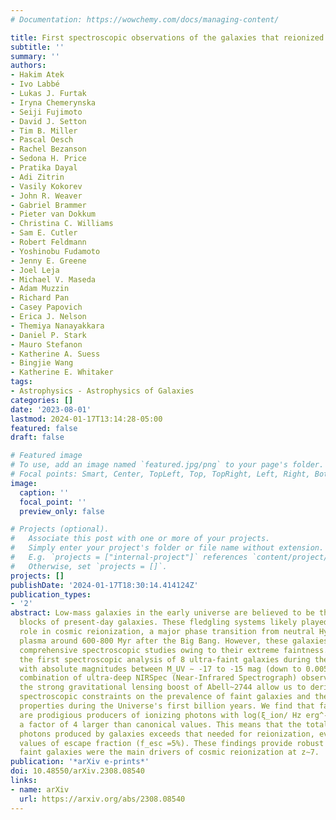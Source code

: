 ```yaml
---
# Documentation: https://wowchemy.com/docs/managing-content/

title: First spectroscopic observations of the galaxies that reionized the Universe
subtitle: ''
summary: ''
authors:
- Hakim Atek
- Ivo Labbé
- Lukas J. Furtak
- Iryna Chemerynska
- Seiji Fujimoto
- David J. Setton
- Tim B. Miller
- Pascal Oesch
- Rachel Bezanson
- Sedona H. Price
- Pratika Dayal
- Adi Zitrin
- Vasily Kokorev
- John R. Weaver
- Gabriel Brammer
- Pieter van Dokkum
- Christina C. Williams
- Sam E. Cutler
- Robert Feldmann
- Yoshinobu Fudamoto
- Jenny E. Greene
- Joel Leja
- Michael V. Maseda
- Adam Muzzin
- Richard Pan
- Casey Papovich
- Erica J. Nelson
- Themiya Nanayakkara
- Daniel P. Stark
- Mauro Stefanon
- Katherine A. Suess
- Bingjie Wang
- Katherine E. Whitaker
tags:
- Astrophysics - Astrophysics of Galaxies
categories: []
date: '2023-08-01'
lastmod: 2024-01-17T13:14:28-05:00
featured: false
draft: false

# Featured image
# To use, add an image named `featured.jpg/png` to your page's folder.
# Focal points: Smart, Center, TopLeft, Top, TopRight, Left, Right, BottomLeft, Bottom, BottomRight.
image:
  caption: ''
  focal_point: ''
  preview_only: false

# Projects (optional).
#   Associate this post with one or more of your projects.
#   Simply enter your project's folder or file name without extension.
#   E.g. `projects = ["internal-project"]` references `content/project/deep-learning/index.md`.
#   Otherwise, set `projects = []`.
projects: []
publishDate: '2024-01-17T18:30:14.414124Z'
publication_types:
- '2'
abstract: Low-mass galaxies in the early universe are believed to be the building
  blocks of present-day galaxies. These fledgling systems likely played a pivotal
  role in cosmic reionization, a major phase transition from neutral Hydrogen to ionized
  plasma around 600-800 Myr after the Big Bang. However, these galaxies have eluded
  comprehensive spectroscopic studies owing to their extreme faintness. Here we report
  the first spectroscopic analysis of 8 ultra-faint galaxies during the epoch of reionization
  with absolute magnitudes between M_UV ∼ -17 to -15 mag (down to 0.005 L^⋆). The
  combination of ultra-deep NIRSpec (Near-Infrared Spectrograph) observations and
  the strong gravitational lensing boost of Abell~2744 allow us to derive the first
  spectroscopic constraints on the prevalence of faint galaxies and their ionizing
  properties during the Universe's first billion years. We find that faint galaxies
  are prodigious producers of ionizing photons with log(ξ_ion/ Hz erg^-1) =25.8± 0.05,
  a factor of 4 larger than canonical values. This means that the total rate of ionizing
  photons produced by galaxies exceeds that needed for reionization, even for modest
  values of escape fraction (f_esc =5%). These findings provide robust evidence that
  faint galaxies were the main drivers of cosmic reionization at z∼7.
publication: '*arXiv e-prints*'
doi: 10.48550/arXiv.2308.08540
links:
- name: arXiv
  url: https://arxiv.org/abs/2308.08540
---
```

